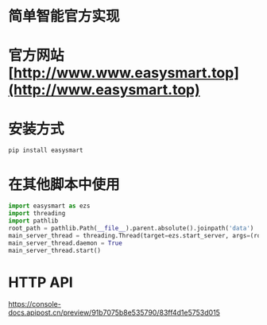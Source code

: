 # 简单智能官方实现



# 官方网站 [http://www.www.easysmart.top](http://www.easysmart.top)

# 安装方式

```shell
pip install easysmart
```
# 在其他脚本中使用
```python
import easysmart as ezs
import threading
import pathlib
root_path = pathlib.Path(__file__).parent.absolute().joinpath('data')
main_server_thread = threading.Thread(target=ezs.start_server, args=(root_path,))
main_server_thread.daemon = True
main_server_thread.start()
```

# HTTP API

https://console-docs.apipost.cn/preview/91b7075b8e535790/83ff4d1e5753d015
